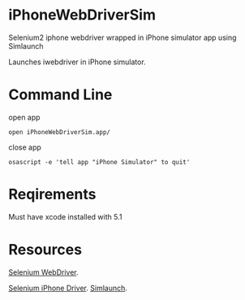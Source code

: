 iPhoneWebDriverSim
=============

Selenium2 iphone webdriver wrapped in iPhone simulator app using Simlaunch

Launches iwebdriver in iPhone simulator.

Command Line
=============
open app
```
open iPhoneWebDriverSim.app/
```
close app
```
osascript -e 'tell app "iPhone Simulator" to quit'
```

Reqirements
=============
Must have xcode installed with 5.1

Resources
=============
[Selenium WebDriver](https://github.com/Selenium2/Selenium2).

[Selenium iPhone Driver](http://code.google.com/p/selenium/wiki/IPhoneDriver).
[Simlaunch](https://github.com/landonf/simlaunch).